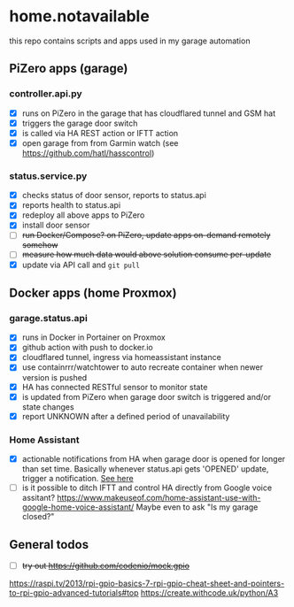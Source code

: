 # home.notavailable

this repo contains scripts and apps used in my garage automation

## PiZero apps (garage)

### controller.api.py
- [x] runs on PiZero in the garage that has cloudflared tunnel and GSM hat
- [x] triggers the garage door switch
- [x] is called via HA REST action or IFTT action
- [x] open garage from from Garmin watch (see https://github.com/hatl/hasscontrol)

### status.service.py
- [x] checks status of door sensor, reports to status.api
- [x] reports health to status.api
- [x] redeploy all above apps to PiZero 
- [x] install door sensor
- [ ] ~~run Docker/Compose? on PiZero, update apps on-demand remotely somehow~~
- [ ] ~~measure how much data would above solution consume per-update~~
- [x] update via API call and ``git pull``

## Docker apps (home Proxmox)

### garage.status.api
- [x] runs in Docker in Portainer on Proxmox
- [x] github action with push to docker.io
- [x] cloudflared tunnel, ingress via homeassistant instance
- [x] use containrrr/watchtower to auto recreate container when newer version is pushed
- [x] HA has connected RESTful sensor to monitor state
- [x] is updated from PiZero when garage door switch is triggered and/or state changes
- [x] report UNKNOWN after a defined period of unavailability

### Home Assistant
- [x] actionable notifications from HA when garage door is opened for longer than set time. Basically whenever status.api gets 'OPENED' update, trigger a notification. [See here](/homeassistant/garage.notification.yml)
- [ ] is it possible to ditch IFTT and control HA directly from Google voice assitant? https://www.makeuseof.com/home-assistant-use-with-google-home-voice-assistant/ Maybe even to ask "Is my garage closed?"

## General todos
- [ ] ~~try out https://github.com/codenio/mock.gpio~~

https://raspi.tv/2013/rpi-gpio-basics-7-rpi-gpio-cheat-sheet-and-pointers-to-rpi-gpio-advanced-tutorials#top
https://create.withcode.uk/python/A3
